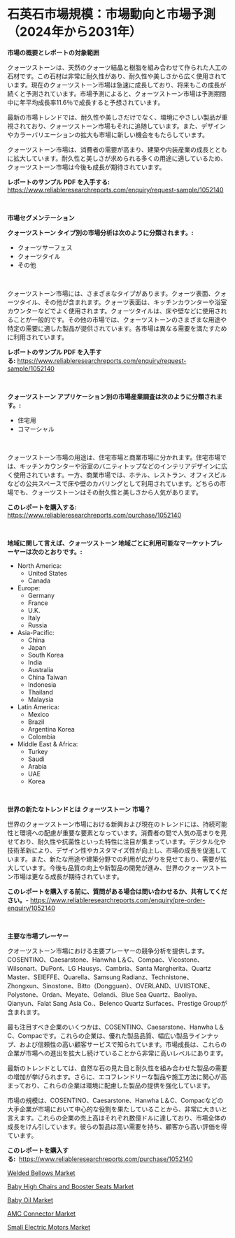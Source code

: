 <p><h1>石英石市場規模：市場動向と市場予測（2024年から2031年）</h1></p><p><strong>市場の概要とレポートの対象範囲</strong></p>
<p><p>クォーツストーンは、天然のクォーツ結晶と樹脂を組み合わせて作られた人工の石材です。この石材は非常に耐久性があり、耐久性や美しさから広く使用されています。現在のクォーツストーン市場は急速に成長しており、将来もこの成長が続くと予測されています。市場予測によると、クォーツストーン市場は予測期間中に年平均成長率11.6％で成長すると予想されています。</p><p>最新の市場トレンドでは、耐久性や美しさだけでなく、環境にやさしい製品が重視されており、クォーツストーン市場もそれに追随しています。また、デザインやカラーバリエーションの拡大も市場に新しい機会をもたらしています。</p><p>クォーツストーン市場は、消費者の需要が高まり、建築や内装産業の成長とともに拡大しています。耐久性と美しさが求められる多くの用途に適しているため、クォーツストーン市場は今後も成長が期待されています。</p></p>
<p><strong>レポートのサンプル PDF を入手する:</strong> <a href="https://www.reliableresearchreports.com/enquiry/request-sample/1052140">https://www.reliableresearchreports.com/enquiry/request-sample/1052140</a></p>
<p>&nbsp;</p>
<p><strong>市場セグメンテーション</strong></p>
<p><strong>クォーツストーン タイプ別の市場分析は次のように分類されます。:</strong></p>
<p><ul><li>クォーツサーフェス</li><li>クォーツタイル</li><li>その他</li></ul></p>
<p>&nbsp;</p>
<p><p>クォーツストーン市場には、さまざまなタイプがあります。クォーツ表面、クォーツタイル、その他が含まれます。クォーツ表面は、キッチンカウンターや浴室カウンターなどでよく使用されます。クォーツタイルは、床や壁などに使用されることが一般的です。その他の市場では、クォーツストーンのさまざまな用途や特定の需要に適した製品が提供されています。各市場は異なる需要を満たすために利用されています。</p></p>
<p><strong>レポートのサンプル PDF を入手する:</strong>&nbsp;<a href="https://www.reliableresearchreports.com/enquiry/request-sample/1052140">https://www.reliableresearchreports.com/enquiry/request-sample/1052140</a></p>
<p>&nbsp;</p>
<p><strong> クォーツストーン アプリケーション別の市場産業調査は次のように分類されます。:</strong></p>
<p><ul><li>住宅用</li><li>コマーシャル</li></ul></p>
<p>&nbsp;</p>
<p><p>クォーツストーン市場の用途は、住宅市場と商業市場に分かれます。住宅市場では、キッチンカウンターや浴室のバニティトップなどのインテリアデザインに広く使用されています。一方、商業市場では、ホテル、レストラン、オフィスビルなどの公共スペースで床や壁のカバリングとして利用されています。どちらの市場でも、クォーツストーンはその耐久性と美しさから人気があります。</p></p>
<p><strong>このレポートを購入する:</strong>&nbsp; <a href="https://www.reliableresearchreports.com/purchase/1052140">https://www.reliableresearchreports.com/purchase/1052140</a></p>
<p>&nbsp;</p>
<p><strong>地域に関して言えば、クォーツストーン 地域ごとに利用可能なマーケットプレーヤーは次のとおりです。:</strong></p>
<p><ul>
    <li>
        North America:
        <ul>
            <li>United States</li>
            <li>Canada</li>
        </ul>
    </li>
    <li>
        Europe:
        <ul>
            <li>Germany</li>
            <li>France</li>
            <li>U.K.</li>
            <li>Italy</li>
            <li>Russia</li>
        </ul>
    </li>
    <li>
        Asia-Pacific:
        <ul>
            <li>China</li>
            <li>Japan</li>
            <li>South Korea</li>
            <li>India</li>
            <li>Australia</li>
            <li>China Taiwan</li>
            <li>Indonesia</li>
            <li>Thailand</li>
            <li>Malaysia</li>
        </ul>
    </li>
    <li>
        Latin America:
        <ul>
            <li>Mexico</li>
            <li>Brazil</li>
            <li>Argentina Korea</li>
            <li>Colombia</li>
        </ul>
    </li>
    <li>
        Middle East & Africa:
        <ul>
            <li>Turkey</li>
            <li>Saudi</li>
            <li>Arabia</li>
            <li>UAE</li>
            <li>Korea</li>
        </ul>
    </li>
    </ul></p>
<p>&nbsp;</p>
<p><strong>世界の新たなトレンドとは クォーツストーン 市場？</strong></p>
<p><p>世界のクォーツストーン市場における新興および現在のトレンドには、持続可能性と環境への配慮が重要な要素となっています。消費者の間で人気の高まりを見せており、耐久性や抗菌性といった特性に注目が集まっています。デジタル化や技術革新により、デザイン性やカスタマイズ性が向上し、市場の成長を促進しています。また、新たな用途や建築分野での利用が広がりを見せており、需要が拡大しています。今後も品質の向上や新製品の開発が進み、世界のクォーツストーン市場は更なる成長が期待されています。</p></p>
<p><strong>このレポートを購入する前に、質問がある場合は問い合わせるか、共有してください。</strong>- <a href="https://www.reliableresearchreports.com/enquiry/pre-order-enquiry/1052140">https://www.reliableresearchreports.com/enquiry/pre-order-enquiry/1052140</a></p>
<p>&nbsp;</p>
<p><strong>主要な市場プレーヤー</strong></p>
<p><p>クオーツストーン市場における主要プレーヤーの競争分析を提供します。 COSENTINO、Caesarstone、Hanwha L＆C、Compac、Vicostone、Wilsonart、DuPont、LG Hausys、Cambria、Santa Margherita、Quartz Master、SEIEFFE、Quarella、Samsung Radianz、Technistone、Zhongxun、Sinostone、Bitto（Dongguan）、OVERLAND、UVIISTONE、Polystone、Ordan、Meyate、Gelandi、Blue Sea Quartz、Baoliya、Qianyun、Falat Sang Asia Co.、Belenco Quartz Surfaces、Prestige Groupが含まれます。</p><p>最も注目すべき企業のいくつかは、COSENTINO、Caesarstone、Hanwha L＆C、Compacです。これらの企業は、優れた製品品質、幅広い製品ラインナップ、および信頼性の高い顧客サービスで知られています。市場成長は、これらの企業が市場への進出を拡大し続けていることから非常に高いレベルにあります。</p><p>最新のトレンドとしては、自然な石の見た目と耐久性を組み合わせた製品の需要の増加が挙げられます。さらに、エコフレンドリーな製品や施工方法に関心が高まっており、これらの企業は環境に配慮した製品の提供を強化しています。</p><p>市場の規模は、COSENTINO、Caesarstone、Hanwha L＆C、Compacなどの大手企業が市場において中心的な役割を果たしていることから、非常に大きいと言えます。これらの企業の売上高はそれぞれ数億ドルに達しており、市場全体の成長をけん引しています。彼らの製品は高い需要を持ち、顧客から高い評価を得ています。</p></p>
<p><strong>このレポートを購入する:</strong>&nbsp;&nbsp;<a href="https://www.reliableresearchreports.com/purchase/1052140">https://www.reliableresearchreports.com/purchase/1052140</a></p>
<p><p><a href="https://github.com/provorikovar/Market-Research-Report-List-3/blob/main/welded-bellows-market.md">Welded Bellows Market</a></p><p><a href="https://issuu.com/reportprime-2/docs/baby-high-chairs-and-booster-seats-market-size-203">Baby High Chairs and Booster Seats Market</a></p><p><a href="https://issuu.com/reportprime-2/docs/baby-oil-market-size-2030.pptx">Baby Oil Market</a></p><p><a href="https://skillful-vermicelli-b89.notion.site/AMC-Connector-Market-Growth-Market-Trends-COVID-19-Impact-and-Forecasts-for-period-from-2024-20-1d0cace4f7a94e59a4a1d41cca0f55e6">AMC Connector Market</a></p><p><a href="https://view.publitas.com/reportprime-1/small-electric-motors-market-size-focuses-on-market-dynamics-in-depth-analysis-and-future-projections-of-its-market-forecasted-for-period-from-2023-to-2030/">Small Electric Motors Market</a></p></p>
